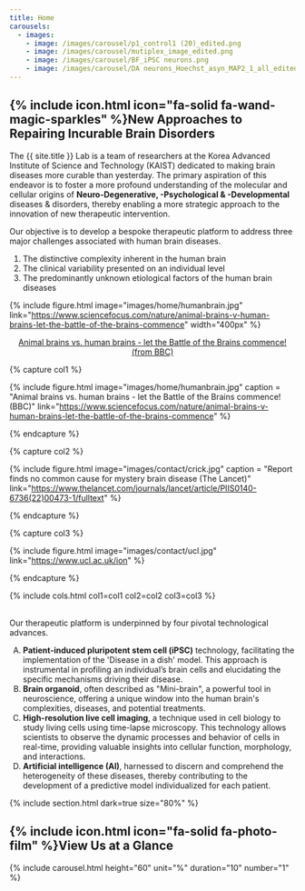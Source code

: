 ```yaml
---
title: Home
carousels:
  - images: 
    - image: /images/carousel/p1_control1 (20)_edited.png
    - image: /images/carousel/mutiplex_image_edited.png
    - image: /images/carousel/BF_iPSC neurons.png
    - image: /images/carousel/DA neurons_Hoechst_asyn_MAP2_1_all_edited.png
---
```


## {% include icon.html icon="fa-solid fa-wand-magic-sparkles" %}New Approaches to Repairing Incurable Brain Disorders

The {{ site.title }} Lab is a team of researchers at the Korea Advanced Institute of Science and Technology (KAIST) dedicated to making brain diseases more curable than yesterday. The primary aspiration of this endeavor is to foster a more profound understanding of the molecular and cellular origins of <strong><blueinvt>Neuro-Degenerative, -Psychological & -Developmental</blueinvt></strong> diseases & disorders, thereby enabling a more strategic approach to the innovation of new therapeutic intervention.
<br>

Our objective is to develop a bespoke therapeutic platform to address three major challenges associated with human brain diseases.

<ol>
  <li>The distinctive complexity inherent in the human brain </li>
  
  <li>The clinical variability presented on an individual level </li>
  
  <li>The predominantly unknown etiological factors of the human brain diseases </li>
</ol>

{% include figure.html image="images/home/humanbrain.jpg" link="https://www.sciencefocus.com/nature/animal-brains-v-human-brains-let-the-battle-of-the-brains-commence" width="400px" %}
<center>
  <a href="https://www.sciencefocus.com/nature/animal-brains-v-human-brains-let-the-battle-of-the-brains-commence">Animal brains vs. human brains - let the Battle of the Brains commence! (from BBC)</a>
</center>

{% capture col1 %}

{% include figure.html image="images/home/humanbrain.jpg" caption = "Animal brains vs. human brains - let the Battle of the Brains commence! (BBC)" link="https://www.sciencefocus.com/nature/animal-brains-v-human-brains-let-the-battle-of-the-brains-commence" %}

{% endcapture %}

{% capture col2 %}

{% include figure.html image="images/contact/crick.jpg" caption = "Report finds no common cause for mystery brain disease (The Lancet)" link="https://www.thelancet.com/journals/lancet/article/PIIS0140-6736(22)00473-1/fulltext" %}

{% endcapture %}

{% capture col3 %}

{% include figure.html image="images/contact/ucl.jpg" link="https://www.ucl.ac.uk/ion" %}

{% endcapture %}

{% include cols.html col1=col1 col2=col2 col3=col3 %}

<br>
Our therapeutic platform is underpinned by four pivotal technological advances.

<ol type="A">
  <li> <strong><yellowinvt>Patient-induced pluripotent stem cell (iPSC)</yellowinvt></strong> technology, facilitating the implementation of the 'Disease in a dish' model. This approach is instrumental in profiling an individual’s brain cells and elucidating the specific mechanisms driving their disease.
  </li>

  <li> <strong><blueinvt>Brain organoid</blueinvt></strong>, often described as "Mini-brain", a powerful tool in neuroscience, offering a unique window into the human brain's complexities, diseases, and potential treatments. 
  </li>

  <li> <strong><orangeinvt>High-resolution live cell imaging</orangeinvt></strong>, a technique used in cell biology to study living cells using time-lapse microscopy. This technology allows scientists to observe the dynamic processes and behavior of cells in real-time, providing valuable insights into cellular function, morphology, and interactions. 
  </li>
  
  <li> <strong><greeninvt>Artificial intelligence (AI)</greeninvt></strong>, harnessed to discern and comprehend the heterogeneity of these diseases, thereby contributing to the development of a predictive model individualized for each patient.
  </li>
</ol>

{% include section.html dark=true size="80%" %}

## {% include icon.html icon="fa-solid fa-photo-film" %}View Us at a Glance

{% include carousel.html height="60" unit="%" duration="10" number="1" %}
